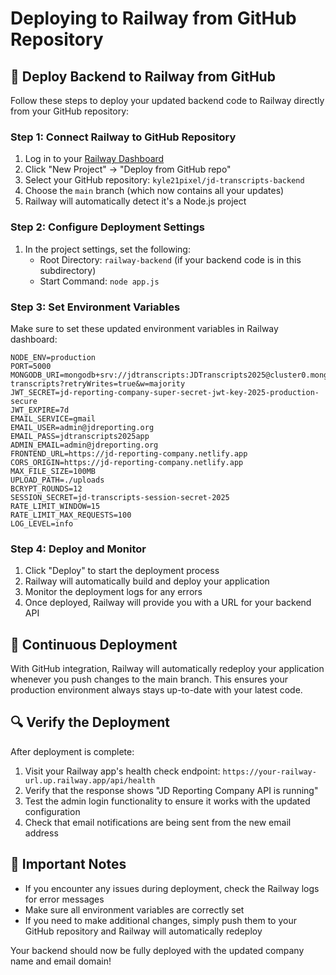 # Deploying to Railway from GitHub Repository

## 🚀 Deploy Backend to Railway from GitHub

Follow these steps to deploy your updated backend code to Railway directly from your GitHub repository:

### Step 1: Connect Railway to GitHub Repository

1. Log in to your [Railway Dashboard](https://railway.app/dashboard)
2. Click "New Project" → "Deploy from GitHub repo"
3. Select your GitHub repository: `kyle21pixel/jd-transcripts-backend`
4. Choose the `main` branch (which now contains all your updates)
5. Railway will automatically detect it's a Node.js project

### Step 2: Configure Deployment Settings

1. In the project settings, set the following:
   - Root Directory: `railway-backend` (if your backend code is in this subdirectory)
   - Start Command: `node app.js`

### Step 3: Set Environment Variables

Make sure to set these updated environment variables in Railway dashboard:

```env
NODE_ENV=production
PORT=5000
MONGODB_URI=mongodb+srv://jdtranscripts:JDTranscripts2025@cluster0.mongodb.net/jd-transcripts?retryWrites=true&w=majority
JWT_SECRET=jd-reporting-company-super-secret-jwt-key-2025-production-secure
JWT_EXPIRE=7d
EMAIL_SERVICE=gmail
EMAIL_USER=admin@jdreporting.org
EMAIL_PASS=jdtranscripts2025app
ADMIN_EMAIL=admin@jdreporting.org
FRONTEND_URL=https://jd-reporting-company.netlify.app
CORS_ORIGIN=https://jd-reporting-company.netlify.app
MAX_FILE_SIZE=100MB
UPLOAD_PATH=./uploads
BCRYPT_ROUNDS=12
SESSION_SECRET=jd-transcripts-session-secret-2025
RATE_LIMIT_WINDOW=15
RATE_LIMIT_MAX_REQUESTS=100
LOG_LEVEL=info
```

### Step 4: Deploy and Monitor

1. Click "Deploy" to start the deployment process
2. Railway will automatically build and deploy your application
3. Monitor the deployment logs for any errors
4. Once deployed, Railway will provide you with a URL for your backend API

## 🔄 Continuous Deployment

With GitHub integration, Railway will automatically redeploy your application whenever you push changes to the main branch. This ensures your production environment always stays up-to-date with your latest code.

## 🔍 Verify the Deployment

After deployment is complete:

1. Visit your Railway app's health check endpoint: `https://your-railway-url.up.railway.app/api/health`
2. Verify that the response shows "JD Reporting Company API is running"
3. Test the admin login functionality to ensure it works with the updated configuration
4. Check that email notifications are being sent from the new email address

## 🚨 Important Notes

- If you encounter any issues during deployment, check the Railway logs for error messages
- Make sure all environment variables are correctly set
- If you need to make additional changes, simply push them to your GitHub repository and Railway will automatically redeploy

Your backend should now be fully deployed with the updated company name and email domain!